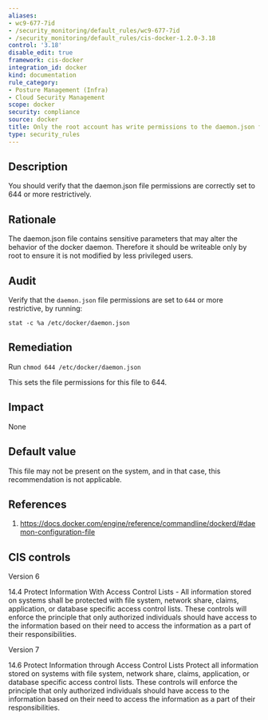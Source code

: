 ```yaml
---
aliases:
- wc9-677-7id
- /security_monitoring/default_rules/wc9-677-7id
- /security_monitoring/default_rules/cis-docker-1.2.0-3.18
control: '3.18'
disable_edit: true
framework: cis-docker
integration_id: docker
kind: documentation
rule_category:
- Posture Management (Infra)
- Cloud Security Management
scope: docker
security: compliance
source: docker
title: Only the root account has write permissions to the daemon.json file
type: security_rules
---
```


## Description

You should verify that the daemon.json file permissions are correctly set to 644 or more restrictively.

## Rationale

The daemon.json file contains sensitive parameters that may alter the behavior of the docker daemon. Therefore it should be writeable only by root to ensure it is not modified by less privileged users.

## Audit

Verify that the `daemon.json` file permissions are set to `644` or more restrictive, by running: 
```
stat -c %a /etc/docker/daemon.json
```

## Remediation

Run `chmod 644 /etc/docker/daemon.json`

This sets the file permissions for this file to 644.

## Impact

None

## Default value

This file may not be present on the system, and in that case, this recommendation is not applicable.

## References

1. https://docs.docker.com/engine/reference/commandline/dockerd/#daemon-configuration-file

## CIS controls

Version 6

14.4 Protect Information With Access Control Lists - All information stored on systems shall be protected with file system, network share, claims, application, or database specific access control lists. These controls will enforce the principle that only authorized individuals should have access to the information based on their need to access the information as a part of their responsibilities.

Version 7

14.6 Protect Information through Access Control Lists Protect all information stored on systems with file system, network share, claims, application, or database specific access control lists. These controls will enforce the principle that only authorized individuals should have access to the information based on their need to access the information as a part of their responsibilities.
